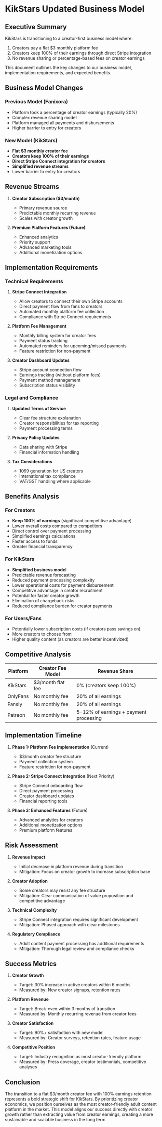 # KikStars Updated Business Model

## Executive Summary

KikStars is transitioning to a creator-first business model where:
1. Creators pay a flat $3 monthly platform fee
2. Creators keep 100% of their earnings through direct Stripe integration
3. No revenue sharing or percentage-based fees on creator earnings

This document outlines the key changes to our business model, implementation requirements, and expected benefits.

## Business Model Changes

### Previous Model (Fanixora)
- Platform took a percentage of creator earnings (typically 20%)
- Complex revenue sharing model
- Platform managed all payments and disbursements
- Higher barrier to entry for creators

### New Model (KikStars)
- **Flat $3 monthly creator fee**
- **Creators keep 100% of their earnings**
- **Direct Stripe Connect integration for creators**
- **Simplified revenue streams**
- Lower barrier to entry for creators

## Revenue Streams

1. **Creator Subscription ($3/month)**
   - Primary revenue source
   - Predictable monthly recurring revenue
   - Scales with creator growth

2. **Premium Platform Features (Future)**
   - Enhanced analytics
   - Priority support
   - Advanced marketing tools
   - Additional monetization options

## Implementation Requirements

### Technical Requirements

1. **Stripe Connect Integration**
   - Allow creators to connect their own Stripe accounts
   - Direct payment flow from fans to creators
   - Automated monthly platform fee collection
   - Compliance with Stripe Connect requirements

2. **Platform Fee Management**
   - Monthly billing system for creator fees
   - Payment status tracking
   - Automated reminders for upcoming/missed payments
   - Feature restriction for non-payment

3. **Creator Dashboard Updates**
   - Stripe account connection flow
   - Earnings tracking (without platform fees)
   - Payment method management
   - Subscription status visibility

### Legal and Compliance

1. **Updated Terms of Service**
   - Clear fee structure explanation
   - Creator responsibilities for tax reporting
   - Payment processing terms

2. **Privacy Policy Updates**
   - Data sharing with Stripe
   - Financial information handling

3. **Tax Considerations**
   - 1099 generation for US creators
   - International tax compliance
   - VAT/GST handling where applicable

## Benefits Analysis

### For Creators
- **Keep 100% of earnings** (significant competitive advantage)
- Lower overall costs compared to competitors
- Direct control over payment processing
- Simplified earnings calculations
- Faster access to funds
- Greater financial transparency

### For KikStars
- **Simplified business model**
- Predictable revenue forecasting
- Reduced payment processing complexity
- Lower operational costs for payment disbursement
- Competitive advantage in creator recruitment
- Potential for faster creator growth
- Elimination of chargeback risks
- Reduced compliance burden for creator payments

### For Users/Fans
- Potentially lower subscription costs (if creators pass savings on)
- More creators to choose from
- Higher quality content (as creators are better incentivized)

## Competitive Analysis

| Platform | Creator Fee Model | Revenue Share |
|----------|------------------|--------------|
| KikStars | $3/month flat fee | 0% (creators keep 100%) |
| OnlyFans | No monthly fee | 20% of all earnings |
| Fansly | No monthly fee | 20% of all earnings |
| Patreon | No monthly fee | 5-12% of earnings + payment processing |

## Implementation Timeline

1. **Phase 1: Platform Fee Implementation** (Current)
   - $3/month creator fee structure
   - Payment collection system
   - Feature restriction for non-payment

2. **Phase 2: Stripe Connect Integration** (Next Priority)
   - Stripe Connect onboarding flow
   - Direct payment processing
   - Creator dashboard updates
   - Financial reporting tools

3. **Phase 3: Enhanced Features** (Future)
   - Advanced analytics for creators
   - Additional monetization options
   - Premium platform features

## Risk Assessment

1. **Revenue Impact**
   - Initial decrease in platform revenue during transition
   - Mitigation: Focus on creator growth to increase subscription base

2. **Creator Adoption**
   - Some creators may resist any fee structure
   - Mitigation: Clear communication of value proposition and competitive advantage

3. **Technical Complexity**
   - Stripe Connect integration requires significant development
   - Mitigation: Phased approach with clear milestones

4. **Regulatory Compliance**
   - Adult content payment processing has additional requirements
   - Mitigation: Thorough legal review and compliance checks

## Success Metrics

1. **Creator Growth**
   - Target: 30% increase in active creators within 6 months
   - Measured by: New creator signups, retention rates

2. **Platform Revenue**
   - Target: Break-even within 3 months of transition
   - Measured by: Monthly recurring revenue from creator fees

3. **Creator Satisfaction**
   - Target: 90%+ satisfaction with new model
   - Measured by: Creator surveys, retention rates, feature usage

4. **Competitive Position**
   - Target: Industry recognition as most creator-friendly platform
   - Measured by: Press coverage, creator testimonials, competitive analyses

## Conclusion

The transition to a flat $3/month creator fee with 100% earnings retention represents a bold strategic shift for KikStars. By prioritizing creator economics, we position ourselves as the most creator-friendly adult content platform in the market. This model aligns our success directly with creator growth rather than extracting value from creator earnings, creating a more sustainable and scalable business in the long term.